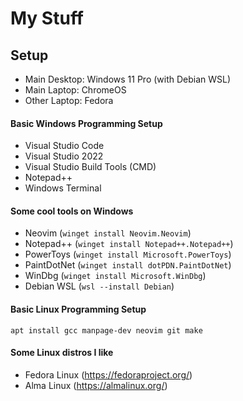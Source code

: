 # My Stuff

## Setup
- Main Desktop: Windows 11 Pro (with Debian WSL)
- Main Laptop: ChromeOS
- Other Laptop: Fedora

#### Basic Windows Programming Setup
- Visual Studio Code
- Visual Studio 2022
- Visual Studio Build Tools (CMD)
- Notepad++
- Windows Terminal

#### Some cool tools on Windows
- Neovim (```winget install Neovim.Neovim```)
- Notepad++ (```winget install Notepad++.Notepad++```)
- PowerToys (```winget install Microsoft.PowerToys```)
- PaintDotNet (```winget install dotPDN.PaintDotNet```)
- WinDbg (```winget install Microsoft.WinDbg```)
- Debian WSL (```wsl --install Debian```)

#### Basic Linux Programming Setup
```apt install gcc manpage-dev neovim git make```

#### Some Linux distros I like
- Fedora Linux (https://fedoraproject.org/)
- Alma Linux (https://almalinux.org/)
